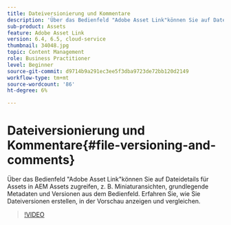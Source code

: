 ```yaml
---
title: Dateiversionierung und Kommentare
description: 'Über das Bedienfeld "Adobe Asset Link"können Sie auf Dateidetails für Assets in AEM Assets zugreifen, z. B. Miniaturansichten, grundlegende Metadaten und Versionen aus dem Bedienfeld. Erfahren Sie, wie Sie Dateiversionen erstellen, in der Vorschau anzeigen und vergleichen.  '
sub-product: Assets
feature: Adobe Asset Link
version: 6.4, 6.5, cloud-service
thumbnail: 34048.jpg
topic: Content Management
role: Business Practitioner
level: Beginner
source-git-commit: d9714b9a291ec3ee5f3dba9723de72bb120d2149
workflow-type: tm+mt
source-wordcount: '86'
ht-degree: 6%

---
```



# Dateiversionierung und Kommentare{#file-versioning-and-comments}

Über das Bedienfeld &quot;Adobe Asset Link&quot;können Sie auf Dateidetails für Assets in AEM Assets zugreifen, z. B. Miniaturansichten, grundlegende Metadaten und Versionen aus dem Bedienfeld. Erfahren Sie, wie Sie Dateiversionen erstellen, in der Vorschau anzeigen und vergleichen.

>[!VIDEO](https://video.tv.adobe.com/v/34048/?quality=12)
